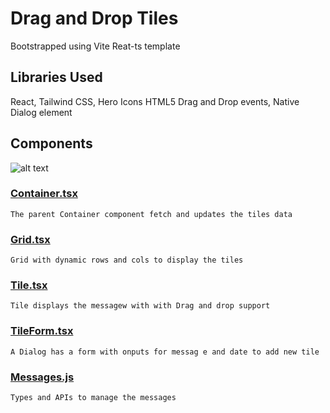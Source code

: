 # Drag and Drop Tiles

Bootstrapped using Vite Reat-ts template

## Libraries Used

React, Tailwind CSS, Hero Icons HTML5 Drag and Drop events, Native Dialog element

## Components

![alt text](Isolated.png "Title")

### [Container.tsx](https://github.com/abbasmeeran/dndtiles/blob/main/src/Components/Container/index.tsx)

    The parent Container component fetch and updates the tiles data

### [Grid.tsx](https://github.com/abbasmeeran/dndtiles/blob/main/src/Components/Grid/index.tsx)

    Grid with dynamic rows and cols to display the tiles

### [Tile.tsx](https://github.com/abbasmeeran/dndtiles/blob/main/src/Components/Tile/index.tsx)

    Tile displays the messagew with with Drag and drop support

### [TileForm.tsx](https://github.com/abbasmeeran/dndtiles/blob/main/src/Components/TileForm/index.tsx)

    A Dialog has a form with onputs for messag e and date to add new tile

### [Messages.js](https://github.com/abbasmeeran/dndtiles/blob/main/src/Components/message.ts)

    Types and APIs to manage the messages
